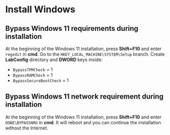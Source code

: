 # Install Windows

## Bypass Windows 11 requirements during installation

At the beginning of the Windows 11 installation, press **Shift+F10** and enter `regedit` in **cmd**. Go to the `HKEY_LOCAL_MACHINE\SYSTEM\Setup` branch. Create **LabConfig** directory and **DWORD** keys inside:

- `BypassTPMCheck` = 1
- `BypassRAMCheck` = 1
- `BypassSecureBootCheck` = 1

## Bypass Windows 11 network requirement during installation

At the beginning of the Windows 11 installation, press **Shift+F10** and enter `OOBE\BYPASSNRO` in **cmd**. It will reboot and you can continue the installation without the Internet.
